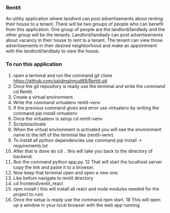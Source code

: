 ### Rentit

An utility application where landlord can post advertisements about renting their house to a tenant. There will be two groups of people who can benefit from this application. One group of people are the landlord/landlady and the other group will be the tenants. Landlord/landlady can post advertisements about vacancy in their house to rent to a tenant. The tenant can view those advertisements in their desired neighborhood and make an appointment with the landlord/landlady to view the house. 



### To run this application
1. open a terminal and run the command git clone https://github.com/sajidmahmud69/Rentit.git
2. Once the git repository is ready use the terminal and write the command cd Rentit.
3. Create a virtual environment.
4. Write the command virtualenv rentit-venv
5. If the previous command gives and error use virtualenv by writing the command pip install virtualenv
6. Once the virtualenv is setup cd rentit-venv
7. Scripts\activate
8. When the virtual environment is activated you will see the environment name to the left of the terminal like (rentit-venv)
9. To install all python dependencies use command pip install -r requirements.txt
10. After that is done do cd ..  this will take you back to the directory of backend.
11. Run the command python app.py.
12 That will start the localhost server copy the link and paste it to a browser.
13. Now keep that terminal open and open a new one.
14. Like before navigate to rentit directory
15. cd frontend\rentit_react
16. npm install ( this will install all react and node modules needed for the project to run)
17. Once the setup is ready use the command npm start.
18 This will open up a window in your local browser with the web app running.
